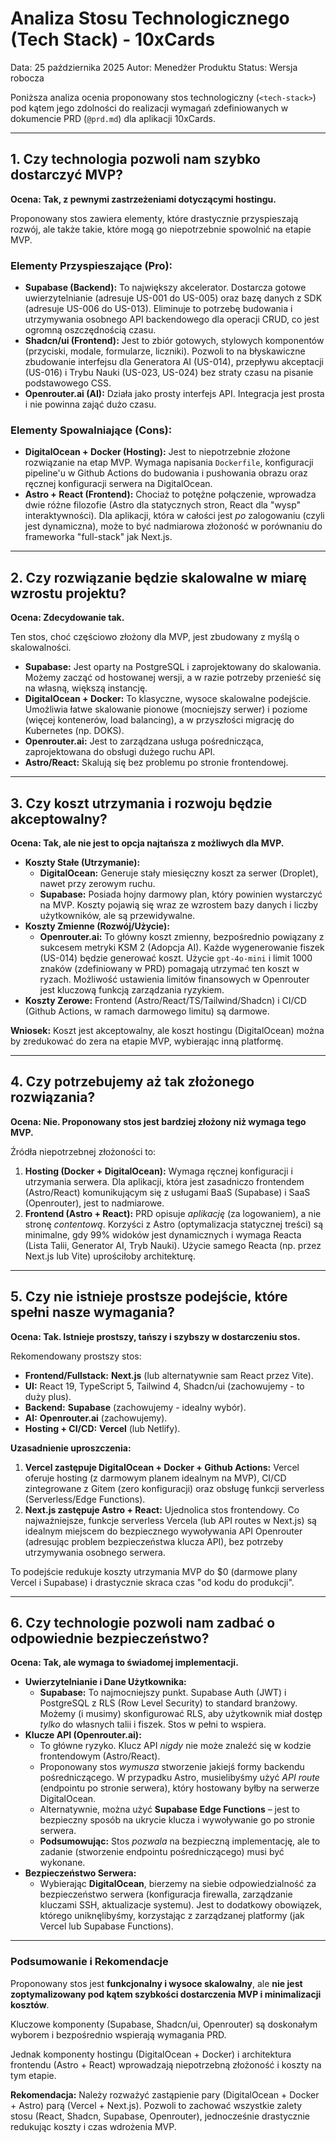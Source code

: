 # Analiza Stosu Technologicznego (Tech Stack) - 10xCards

Data: 25 października 2025
Autor: Menedżer Produktu
Status: Wersja robocza

Poniższa analiza ocenia proponowany stos technologiczny (`<tech-stack>`) pod kątem jego zdolności do realizacji wymagań zdefiniowanych w dokumencie PRD (`@prd.md`) dla aplikacji 10xCards.

---

## 1. Czy technologia pozwoli nam szybko dostarczyć MVP?

**Ocena: Tak, z pewnymi zastrzeżeniami dotyczącymi hostingu.**

Proponowany stos zawiera elementy, które drastycznie przyspieszają rozwój, ale także takie, które mogą go niepotrzebnie spowolnić na etapie MVP.

### Elementy Przyspieszające (Pro):

* **Supabase (Backend):** To największy akcelerator. Dostarcza gotowe uwierzytelnianie (adresuje US-001 do US-005) oraz bazę danych z SDK (adresuje US-006 do US-013). Eliminuje to potrzebę budowania i utrzymywania osobnego API backendowego dla operacji CRUD, co jest ogromną oszczędnością czasu.
* **Shadcn/ui (Frontend):** Jest to zbiór gotowych, stylowych komponentów (przyciski, modale, formularze, liczniki). Pozwoli to na błyskawiczne zbudowanie interfejsu dla Generatora AI (US-014), przepływu akceptacji (US-016) i Trybu Nauki (US-023, US-024) bez straty czasu na pisanie podstawowego CSS.
* **Openrouter.ai (AI):** Działa jako prosty interfejs API. Integracja jest prosta i nie powinna zająć dużo czasu.

### Elementy Spowalniające (Cons):

* **DigitalOcean + Docker (Hosting):** Jest to niepotrzebnie złożone rozwiązanie na etap MVP. Wymaga napisania `Dockerfile`, konfiguracji pipeline'u w Github Actions do budowania i pushowania obrazu oraz ręcznej konfiguracji serwera na DigitalOcean.
* **Astro + React (Frontend):** Chociaż to potężne połączenie, wprowadza dwie różne filozofie (Astro dla statycznych stron, React dla "wysp" interaktywności). Dla aplikacji, która w całości jest *po* zalogowaniu (czyli jest dynamiczna), może to być nadmiarowa złożoność w porównaniu do frameworka "full-stack" jak Next.js.

---

## 2. Czy rozwiązanie będzie skalowalne w miarę wzrostu projektu?

**Ocena: Zdecydowanie tak.**

Ten stos, choć częściowo złożony dla MVP, jest zbudowany z myślą o skalowalności.

* **Supabase:** Jest oparty na PostgreSQL i zaprojektowany do skalowania. Możemy zacząć od hostowanej wersji, a w razie potrzeby przenieść się na własną, większą instancję.
* **DigitalOcean + Docker:** To klasyczne, wysoce skalowalne podejście. Umożliwia łatwe skalowanie pionowe (mocniejszy serwer) i poziome (więcej kontenerów, load balancing), a w przyszłości migrację do Kubernetes (np. DOKS).
* **Openrouter.ai:** Jest to zarządzana usługa pośrednicząca, zaprojektowana do obsługi dużego ruchu API.
* **Astro/React:** Skalują się bez problemu po stronie frontendowej.

---

## 3. Czy koszt utrzymania i rozwoju będzie akceptowalny?

**Ocena: Tak, ale nie jest to opcja najtańsza z możliwych dla MVP.**

* **Koszty Stałe (Utrzymanie):**
    * **DigitalOcean:** Generuje stały miesięczny koszt za serwer (Droplet), nawet przy zerowym ruchu.
    * **Supabase:** Posiada hojny darmowy plan, który powinien wystarczyć na MVP. Koszty pojawią się wraz ze wzrostem bazy danych i liczby użytkowników, ale są przewidywalne.
* **Koszty Zmienne (Rozwój/Użycie):**
    * **Openrouter.ai:** To główny koszt zmienny, bezpośrednio powiązany z sukcesem metryki KSM 2 (Adopcja AI). Każde wygenerowanie fiszek (US-014) będzie generować koszt. Użycie `gpt-4o-mini` i limit 1000 znaków (zdefiniowany w PRD) pomagają utrzymać ten koszt w ryzach. Możliwość ustawienia limitów finansowych w Openrouter jest kluczową funkcją zarządzania ryzykiem.
* **Koszty Zerowe:** Frontend (Astro/React/TS/Tailwind/Shadcn) i CI/CD (Github Actions, w ramach darmowego limitu) są darmowe.

**Wniosek:** Koszt jest akceptowalny, ale koszt hostingu (DigitalOcean) można by zredukować do zera na etapie MVP, wybierając inną platformę.

---

## 4. Czy potrzebujemy aż tak złożonego rozwiązania?

**Ocena: Nie. Proponowany stos jest bardziej złożony niż wymaga tego MVP.**

Źródła niepotrzebnej złożoności to:

1.  **Hosting (Docker + DigitalOcean):** Wymaga ręcznej konfiguracji i utrzymania serwera. Dla aplikacji, która jest zasadniczo frontendem (Astro/React) komunikującym się z usługami BaaS (Supabase) i SaaS (Openrouter), jest to nadmiarowe.
2.  **Frontend (Astro + React):** PRD opisuje *aplikację* (za logowaniem), a nie stronę *contentową*. Korzyści z Astro (optymalizacja statycznej treści) są minimalne, gdy 99% widoków jest dynamicznych i wymaga Reacta (Lista Talii, Generator AI, Tryb Nauki). Użycie samego Reacta (np. przez Next.js lub Vite) uprościłoby architekturę.

---

## 5. Czy nie istnieje prostsze podejście, które spełni nasze wymagania?

**Ocena: Tak. Istnieje prostszy, tańszy i szybszy w dostarczeniu stos.**

Rekomendowany prostszy stos:

* **Frontend/Fullstack:** **Next.js** (lub alternatywnie sam React przez Vite).
* **UI:** React 19, TypeScript 5, Tailwind 4, Shadcn/ui (zachowujemy - to duży plus).
* **Backend:** **Supabase** (zachowujemy - idealny wybór).
* **AI:** **Openrouter.ai** (zachowujemy).
* **Hosting + CI/CD:** **Vercel** (lub Netlify).

**Uzasadnienie uproszczenia:**

1.  **Vercel zastępuje DigitalOcean + Docker + Github Actions:** Vercel oferuje hosting (z darmowym planem idealnym na MVP), CI/CD zintegrowane z Gitem (zero konfiguracji) oraz obsługę funkcji serverless (Serverless/Edge Functions).
2.  **Next.js zastępuje Astro + React:** Ujednolica stos frontendowy. Co najważniejsze, funkcje serverless Vercela (lub API routes w Next.js) są idealnym miejscem do bezpiecznego wywoływania API Openrouter (adresując problem bezpieczeństwa klucza API), bez potrzeby utrzymywania osobnego serwera.

To podejście redukuje koszty utrzymania MVP do $0 (darmowe plany Vercel i Supabase) i drastycznie skraca czas "od kodu do produkcji".

---

## 6. Czy technologie pozwoli nam zadbać o odpowiednie bezpieczeństwo?

**Ocena: Tak, ale wymaga to świadomej implementacji.**

* **Uwierzytelnianie i Dane Użytkownika:**
    * **Supabase:** To najmocniejszy punkt. Supabase Auth (JWT) i PostgreSQL z RLS (Row Level Security) to standard branżowy. Możemy (i musimy) skonfigurować RLS, aby użytkownik miał dostęp *tylko* do własnych talii i fiszek. Stos w pełni to wspiera.
* **Klucze API (Openrouter.ai):**
    * To główne ryzyko. Klucz API *nigdy* nie może znaleźć się w kodzie frontendowym (Astro/React).
    * Proponowany stos *wymusza* stworzenie jakiejś formy backendu pośredniczącego. W przypadku Astro, musielibyśmy użyć *API route* (endpointu po stronie serwera), który hostowany byłby na serwerze DigitalOcean.
    * Alternatywnie, można użyć **Supabase Edge Functions** – jest to bezpieczny sposób na ukrycie klucza i wywoływanie go po stronie serwera.
    * **Podsumowując:** Stos *pozwala* na bezpieczną implementację, ale to zadanie (stworzenie endpointu pośredniczącego) musi być wykonane.
* **Bezpieczeństwo Serwera:**
    * Wybierając **DigitalOcean**, bierzemy na siebie odpowiedzialność za bezpieczeństwo serwera (konfiguracja firewalla, zarządzanie kluczami SSH, aktualizacje systemu). Jest to dodatkowy obowiązek, którego uniknęlibyśmy, korzystając z zarządzanej platformy (jak Vercel lub Supabase Functions).

---

### Podsumowanie i Rekomendacje

Proponowany stos jest **funkcjonalny i wysoce skalowalny**, ale **nie jest zoptymalizowany pod kątem szybkości dostarczenia MVP i minimalizacji kosztów**.

Kluczowe komponenty (Supabase, Shadcn/ui, Openrouter) są doskonałym wyborem i bezpośrednio wspierają wymagania PRD.

Jednak komponenty hostingu (DigitalOcean + Docker) i architektura frontendu (Astro + React) wprowadzają niepotrzebną złożoność i koszty na tym etapie.

**Rekomendacja:** Należy rozważyć zastąpienie pary (DigitalOcean + Docker + Astro) parą (Vercel + Next.js). Pozwoli to zachować wszystkie zalety stosu (React, Shadcn, Supabase, Openrouter), jednocześnie drastycznie redukując koszty i czas wdrożenia MVP.